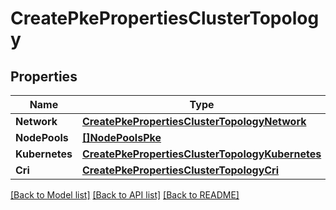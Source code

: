 # CreatePkePropertiesClusterTopology

## Properties
Name | Type | Description | Notes
------------ | ------------- | ------------- | -------------
**Network** | [**CreatePkePropertiesClusterTopologyNetwork**](CreatePKEProperties_clusterTopology_network.md) |  | 
**NodePools** | [**[]NodePoolsPke**](NodePoolsPKE.md) |  | 
**Kubernetes** | [**CreatePkePropertiesClusterTopologyKubernetes**](CreatePKEProperties_clusterTopology_kubernetes.md) |  | 
**Cri** | [**CreatePkePropertiesClusterTopologyCri**](CreatePKEProperties_clusterTopology_cri.md) |  | 

[[Back to Model list]](../README.md#documentation-for-models) [[Back to API list]](../README.md#documentation-for-api-endpoints) [[Back to README]](../README.md)


